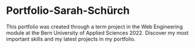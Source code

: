 # Portfolio-Sarah-Schürch

This portfolio was created through a term project in the Web Engineering module at the Bern University of Applied Sciences 2022. Discover my most important skills and my latest projects in my portfolio.
